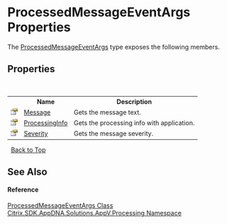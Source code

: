 # ProcessedMessageEventArgs Properties
 

The <a href="cfd22d2c-6b5c-a011-0d9e-da76eab88887">ProcessedMessageEventArgs</a> type exposes the following members.


## Properties
&nbsp;<table><tr><th></th><th>Name</th><th>Description</th></tr><tr><td>![Public property](media/pubproperty.gif "Public property")</td><td><a href="266adf03-7a71-6ec1-9faf-ecd860dce4fc">Message</a></td><td>
Gets the message text.</td></tr><tr><td>![Public property](media/pubproperty.gif "Public property")</td><td><a href="0f18ff6b-746e-dfd5-894f-f15d90c10029">ProcessingInfo</a></td><td>
Gets the processing info with application.</td></tr><tr><td>![Public property](media/pubproperty.gif "Public property")</td><td><a href="2fd260b4-ccea-7da2-7644-befa9c8f77e2">Severity</a></td><td>
Gets the message severity.</td></tr></table>&nbsp;
<a href="#processedmessageeventargs-properties">Back to Top</a>

## See Also


#### Reference
<a href="cfd22d2c-6b5c-a011-0d9e-da76eab88887">ProcessedMessageEventArgs Class</a><br /><a href="e89d7bb5-69e7-7aff-5732-d06b09ac746d">Citrix.SDK.AppDNA.Solutions.AppV.Processing Namespace</a><br />